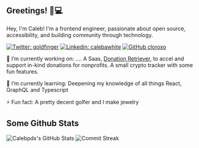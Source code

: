 ## Greetings! 👋💻

Hey, I'm Caleb! I'm a frontend engineer, passionate about open source, accessibility, and building community through technology.

[![Twitter: goldfinger](https://img.shields.io/twitter/follow/goldfinger?style=social)](https://twitter.com/goldfinger) [![Linkedin: calebawhite](https://img.shields.io/badge/-calebawhite-blue?style=flat-square&logo=Linkedin&logoColor=white&link=https://www.linkedin.com/in/calebawhite/)](https://www.linkedin.com/in/calebawhite/) [![GitHub cloroxo](https://img.shields.io/github/followers/calebpdx?label=follow&style=social)](https://github.com/calebpdx)

🔭 I’m currently working on: .... 
A Saas, [Donation Retriever](https://www.donationretriever.com), to accel and support in-kind donations for nonprofits. A small crypto tracker with some fun features.

🌱 I’m currently learning: Deepening my knowledge of all things React, GraphQL and Typescript

⚡ Fun fact: A pretty decent golfer and I make jewelry

## Some Github Stats
![Calebpdx's GitHub Stats](https://github-readme-stats.vercel.app/api?username=calebpdx&show_icons=true&hide_border=true&bg_color=3D3D3D&title_color=00E6FE&icon_color=00E6FE&text_color=FFFFFF)
![Commit Streak](https://github-readme-streak-stats.herokuapp.com/?user=calebpdx&hide_border=true&theme=black-ice&background=3D3D3D&stroke=00E6FE)
